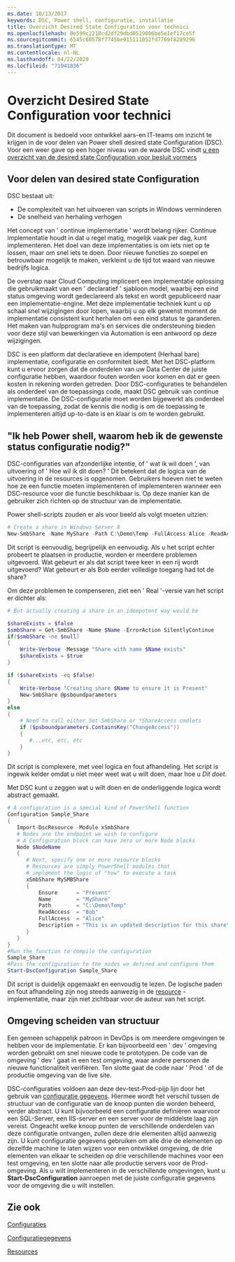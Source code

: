 ```yaml
---
ms.date: 10/13/2017
keywords: DSC, Power shell, configuratie, installatie
title: Overzicht Desired State Configuration voor technici
ms.openlocfilehash: 0e599c2218cd2df29dbd0529006be5e1ef17ce5f
ms.sourcegitcommit: 6545c60578f7745be015111052fd7769f8289296
ms.translationtype: MT
ms.contentlocale: nl-NL
ms.lasthandoff: 04/22/2020
ms.locfileid: "71941836"
---
```

# <a name="desired-state-configuration-overview-for-engineers"></a>Overzicht Desired State Configuration voor technici

Dit document is bedoeld voor ontwikkel aars-en IT-teams om inzicht te krijgen in de voor delen van Power shell desired state Configuration (DSC).
Voor een weer gave op een hoger niveau van de waarde DSC vindt [u een overzicht van de desired state Configuration voor besluit vormers](decisionMaker.md)

## <a name="benefits-of-desired-state-configuration"></a>Voor delen van desired state Configuration

DSC bestaat uit:

- De complexiteit van het uitvoeren van scripts in Windows verminderen
- De snelheid van herhaling verhogen

Het concept van ' continue implementatie ' wordt belang rijker.
Continue implementatie houdt in dat u regel matig, mogelijk vaak per dag, kunt implementeren.
Het doel van deze implementaties is om iets niet op te lossen, maar om snel iets te doen.
Door nieuwe functies zo soepel en betrouwbaar mogelijk te maken, verkleint u de tijd tot waard van nieuwe bedrijfs logica.

De overstap naar Cloud Computing impliceert een implementatie oplossing die gebruikmaakt van een ' declaratief ' sjabloon model, waarbij een eind status omgeving wordt gedeclareerd als tekst en wordt gepubliceerd naar een implementatie-engine.
Met deze implementatie techniek kunt u op schaal snel wijzigingen door lopen, waarbij u op elk gewenst moment de implementatie consistent kunt herhalen om een eind status te garanderen.
Het maken van hulpprogram ma's en services die ondersteuning bieden voor deze stijl van bewerkingen via Automation is een antwoord op deze wijzigingen.

DSC is een platform dat declaratieve en idempotent (Herhaal bare) implementatie, configuratie en conformiteit biedt.
Met het DSC-platform kunt u ervoor zorgen dat de onderdelen van uw Data Center de juiste configuratie hebben, waardoor fouten worden voor komen en dat er geen kosten in rekening worden getreden.
Door DSC-configuraties te behandelen als onderdeel van de toepassings code, maakt DSC gebruik van continue implementatie.
De DSC-configuratie moet worden bijgewerkt als onderdeel van de toepassing, zodat de kennis die nodig is om de toepassing te implementeren altijd up-to-date is en klaar is om te worden gebruikt.

## <a name="i-have-powershell-why-do-i-need-desired-state-configuration"></a>"Ik heb Power shell, waarom heb ik de gewenste status configuratie nodig?"

DSC-configuraties van afzonderlijke intentie, of ' wat ik wil doen ', van uitvoering of ' Hoe wil ik dit doen? '
Dit betekent dat de logica van de uitvoering in de resources is opgenomen.
Gebruikers hoeven niet te weten hoe ze een functie moeten implementeren of implementeren wanneer een DSC-resource voor die functie beschikbaar is.
Op deze manier kan de gebruiker zich richten op de structuur van de implementatie.

Power shell-scripts zouden er als voor beeld als volgt moeten uitzien:
```powershell
# Create a share in Windows Server 8
New-SmbShare -Name MyShare -Path C:\Demo\Temp -FullAccess Alice -ReadAccess Bob
```
Dit script is eenvoudig, begrijpelijk en eenvoudig.
Als u het script echter probeert te plaatsen in productie, worden er meerdere problemen uitgevoerd.
Wat gebeurt er als dat script twee keer in een rij wordt uitgevoerd?
Wat gebeurt er als Bob eerder volledige toegang had tot de share?

Om deze problemen te compenseren, ziet een ' Real '-versie van het script er dichter als:
```powershell
# But actually creating a share in an idempotent way would be

$shareExists = $false
$smbShare = Get-SmbShare -Name $Name -ErrorAction SilentlyContinue
if($smbShare -ne $null)
{
    Write-Verbose -Message "Share with name $Name exists"
    $shareExists = $true
}

if ($shareExists -eq $false)
{
    Write-Verbose "Creating share $Name to ensure it is Present"
    New-SmbShare @psboundparameters
}
else
{
    # Need to call either Set-SmbShare or *ShareAccess cmdlets
    if ($psboundparameters.ContainsKey("ChangeAccess"))
    {
       #...etc, etc, etc
    }
}
```

Dit script is complexere, met veel logica en fout afhandeling.
Het script is ingewik kelder omdat u niet meer weet wat u wilt doen, maar hoe u *Dit doet*.

Met DSC kunt u zeggen wat u wilt doen en de onderliggende logica wordt abstract gemaakt.

```powershell
# A configuration is a special kind of PowerShell function
Configuration Sample_Share
{
   Import-DscResource -Module xSmbShare
   # Nodes are the endpoint we wish to configure
   # A Configuration block can have zero or more Node blocks
   Node $NodeName
   {
      # Next, specify one or more resource blocks
      # Resources are simply PowerShell modules that
      # implement the logic of "how" to execute a task
      xSmbShare MySMBShare
      {
          Ensure      = "Present"
          Name        = "MyShare"
          Path        = "C:\Demo\Temp"
          ReadAccess  = "Bob"
          FullAccess  = "Alice"
          Description = "This is an updated description for this share"
      }
   }
}
#Run the function to compile the configuration
Sample_Share
#Pass the configuration to the nodes we defined and configure them
Start-DscConfiguration Sample_Share
```

Dit script is duidelijk opgemaakt en eenvoudig te lezen.
De logische paden en fout afhandeling zijn nog steeds aanwezig in de [resource](../resources/resources.md) -implementatie, maar zijn niet zichtbaar voor de auteur van het script.

## <a name="separating-environment-from-structure"></a>Omgeving scheiden van structuur

Een gemeen schappelijk patroon in DevOps is om meerdere omgevingen te hebben voor de implementatie.
Er kan bijvoorbeeld een ' dev ' omgeving worden gebruikt om snel nieuwe code te prototypen.
De code van de omgeving ' dev ' gaat in een test omgeving, waar andere personen de nieuwe functionaliteit verifiëren.
Ten slotte gaat de code naar ' Prod ' of de productie omgeving van de live site.

DSC-configuraties voldoen aan deze dev-test-Prod-pijp lijn door het gebruik van [configuratie gegevens](../configurations/configData.md).
Hiermee wordt het verschil tussen de structuur van de configuratie van de knoop punten die worden beheerd, verder abstract.
U kunt bijvoorbeeld een configuratie definiëren waarvoor een SQL-Server, een IIS-server en een server voor de middelste laag zijn vereist.
Ongeacht welke knoop punten de verschillende onderdelen van deze configuratie ontvangen, zullen deze drie elementen altijd aanwezig zijn.
U kunt configuratie gegevens gebruiken om alle drie de elementen op dezelfde machine te laten wijzen voor een ontwikkel omgeving, de drie elementen van elkaar te scheiden op drie verschillende machines voor een test omgeving, en ten slotte naar alle productie servers voor de Prod-omgeving.
Als u wilt implementeren in de verschillende omgevingen, kunt u **Start-DscConfiguration** aanroepen met de juiste configuratie gegevens voor de omgeving die u wilt instellen.

## <a name="see-also"></a>Zie ook

[Configuraties](../configurations/configurations.md)

[Configuratiegegevens](../configurations/configData.md)

[Resources](../resources/resources.md)
